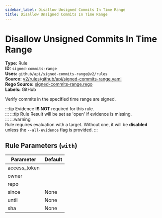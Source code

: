 ```yaml
---
sidebar_label: Disallow Unsigned Commits In Time Range
title: Disallow Unsigned Commits In Time Range
---  
```

# Disallow Unsigned Commits In Time Range  
**Type:** Rule  
**ID:** `signed-commits-range`  
**Uses:** `github/api/signed-commits-range@v2/rules`  
**Source:** [v2/rules/github/api/signed-commits-range.yaml](https://github.com/scribe-public/sample-policies/v2/rules/github/api/signed-commits-range.yaml)  
**Rego Source:** [signed-commits-range.rego](https://github.com/scribe-public/sample-policies/v2/rules/github/api/signed-commits-range.rego)  
**Labels:** GitHub  

Verify commits in the specified time range are signed.

:::tip 
Evidence **IS NOT** required for this rule.  
::: 
:::tip 
Rule Result will be set as 'open' if evidence is missing.  
::: 
:::warning  
Rule requires evaluation with a target. Without one, it will be **disabled** unless the `--all-evidence` flag is provided.
::: 

## Rule Parameters (`with`)  
| Parameter | Default |
|-----------|---------|
| access_token |  |
| owner |  |
| repo |  |
| since | None |
| until | None |
| sha | None |
